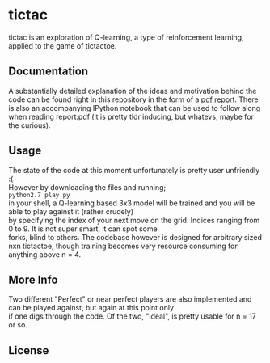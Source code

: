# tictac

tictac is an exploration of Q-learning, a type of reinforcement learning, applied to the game of tictactoe.

## Documentation
A substantially detailed explanation of the ideas and motivation behind the code can be found right in this repository in
the form of a [pdf report](https://github.com/bb-blud/tictac/blob/master/report.pdf). There is also an accompanying 
IPython notebook that can be used to follow along when reading report.pdf (it is pretty tldr inducing, but whatevs, maybe for the curious).
## Usage
The state of the code at this moment unfortunately is pretty user unfriendly :(  
However by downloading the files and running;  
`python2.7 play.py`   
in your shell, a Q-learning based 3x3 model will be trained and you will be able to play against it (rather crudely)  
by specifying the index of your next move on the grid. Indices ranging from 0 to 9. It is not super smart, it can spot some  
forks, blind to others. The codebase however is designed for arbitrary sized nxn tictactoe, though training becomes very
resource consuming for anything above n = 4.  
## More Info
Two different "Perfect" or near perfect players are also implemented and can be played against, but again at this point only  
if one digs through the code. Of the two, "ideal", is pretty usable for n = 17 or so.
## License
